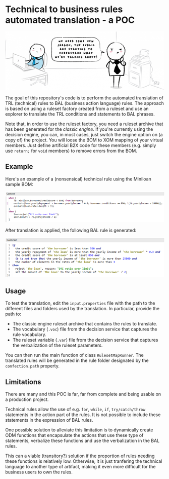 
# Technical to business rules automated translation - a POC

![](./doc/jargon.png)

The goal of this repository's code is to perform the automated translation of TRL (technical) rules to BAL (business action language) rules.
The approach is based on using a ruleset factory created from a ruleset and use an explorer to translate the TRL conditions and statements to BAL phrases.

Note that, in order to use the ruleset factory, you need a ruleset archive that has been generated for the *classic engine*. If you're currently using the decision engine, you can, in most cases, just switch the engine option on (a copy of) the project. You will loose the BOM to XOM mapping of your virtual members. Just define artificial B2X code for these members (e.g. simply use `return;` for `void` members) to remove errors from the BOM.

## Example

Here's an example of a (nonsensical) technical rule using the Miniloan sample BOM:

![](./doc/complications.png)

After translation is applied, the following BAL rule is generated:

![](./doc/complications-as-bal.png)

## Usage
To test the translation, edit the `input.properties` file with the path to the different files and folders used by the translation. In particular, provide the path to:
- The classic engine ruleset archive that contains the rules to translate.
- The vocabulary (`.voc`) file from the decision service that captures the rule vocabulary.
- The ruleset variable (`.var`) file from the decision service that captures the verbalization of the ruleset parameters.

You can then run the main function of class `RulesetMapRunner`. The translated rules will be generated in the rule folder designated by the `confection.path` property.

## Limitations
There are many and this POC is far, far from complete and being usable on a production project.

Technical rules allow the use of e.g. `for`, `while`, `if`, `try/catch/throw` statements in the action part of the rules. It is not possible to include these statements in the expression of BAL rules.

One possible solution to alleviate this limitation is to dynamically create ODM functions that encapsulate the actions that use these type of statements, verbalize these functions and use the verbalization in the BAL rules.

This can a viable (transitory?) solution if the proportion of rules needing these functions is relatively low. Otherwise, it is just tranfering the technical language to another type of artifact, making it even more difficult for the business users to own the rules.


